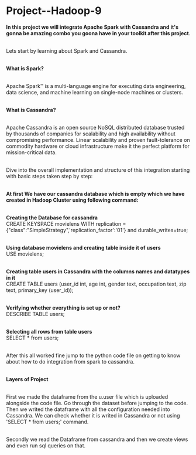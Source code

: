 # Project--Hadoop-9

<table>
  
**In this project we will integrate Apache Spark with Cassandra and it's gonna be amazing combo you goona have in your toolkit after this project**.<br></br>

Lets start by learning about Spark and Cassandra.<br></br>

**What is Spark?** <br></br>

Apache Spark™ is a multi-language engine for executing data engineering, data science, and machine learning on single-node machines or clusters.<br></br>

**What is Cassandra?** <br></br>

Apache Cassandra is an open source NoSQL distributed database trusted by thousands of companies for scalability and high availability without compromising performance. Linear scalability and proven fault-tolerance on commodity hardware or cloud infrastructure make it the perfect platform for mission-critical data.<br></br>

Dive into the overall implementation and structure of this integration starting with basic steps taken step by step:<br></br>

**At first We have our cassandra database which is empty which we have created in Hadoop Cluster using following command:** <br></br>

**Creating the Database for cassandra**<br>
CREATE KEYSPACE movielens WITH replication = {"class":"SimpleStrategy",'replication_factor':'01'} and durable_writes=true;<br></br>

**Using database movielens and creating table inside it of users**<br>
USE movielens;<br></br>

**Creating table users in Cassandra with the columns names and datatypes in it**<br>
CREATE TABLE users (user_id int, age int, gender text, occupation text, zip text, primary_key (user_id));<br></br>


**Verifying whether everything is set up or not?** <br>
DESCRIBE TABLE users;<br></br>

**Selecting all rows from table users**<br>
SELECT * from users;<br></br>

After this all worked fine jump to the python code file on getting to know about how to do integration from spark to cassandra.<br></br>

**Layers of Project**<br></br>

First we made the dataframe from the u.user file which is uploaded alongside the code file. Go through the dataset before jumping to the code. Then we writed the dataframe 
with all the configuration needed into Cassandra. We can check whether it is writed in Cassandra or not using 'SELECT * from users;' command.<br></br>

Secondly we read the Dataframe from cassandra and then we create views and even run sql queries on that.<br></br>





